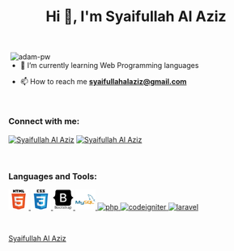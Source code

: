 <h1 align="center">Hi 👋, I'm Syaifullah Al Aziz</h1>
<h3 align="center"></h3>

<br>

<p><img align="right" src="https://github.com/Adam-pw/Adam-pw/blob/main/animation_500_kxa883sd.gif" width="500px" alt="adam-pw" /></p>


- 🌱 I’m currently learning Web Programming languages

- 📫 How to reach me **syaifullahalaziz@gmail.com**

<!-- - ⚡ Fun fact :- . -->

<br>

<h3 align="left">Connect with me:</h3>
<p align="left">
  <a href="https://www.facebook.com/syaifullahal.aziz.3/" target="blank"><img align="center"
      src="https://raw.githubusercontent.com/rahuldkjain/github-profile-readme-generator/master/src/images/icons/Social/facebook.svg"
      alt="Syaifullah Al Aziz" height="30" width="40" /></a>
  <a href="https://www.instagram.com/syaifullahalaziz_27/" target="blank"><img align="center"
      src="https://raw.githubusercontent.com/rahuldkjain/github-profile-readme-generator/master/src/images/icons/Social/instagram.svg"
      alt="Syaifullah Al Aziz" height="30" width="40" /></a>
</p>

<br>

<h3 align="left">Languages and Tools:</h3>
<p align="left"> 
      <a href="https://www.w3schools.com/html/html_intro.asp" target="_blank" rel="noreferrer"> <img
      src="https://raw.githubusercontent.com/devicons/devicon/master/icons/html5/html5-original-wordmark.svg"
      alt="html5" width="40" height="40" /> </a> 
      <a href="https://www.w3schools.com/css/" target="_blank"
      rel="noreferrer"> <img src="https://raw.githubusercontent.com/devicons/devicon/master/icons/css3/css3-original-wordmark.svg" alt="css3"
      width="40" height="40" /> </a> 
      <a href="https://getbootstrap.com" target="_blank" rel="noreferrer">
      <img src="https://raw.githubusercontent.com/devicons/devicon/master/icons/bootstrap/bootstrap-plain-wordmark.svg"
      alt="bootstrap" width="40" height="40" /> </a>  
      <a href="https://www.mysql.com/" target="_blank" rel="noreferrer"> <img
      src="https://raw.githubusercontent.com/devicons/devicon/master/icons/mysql/mysql-original-wordmark.svg"
      alt="mysql" width="40" height="40" /> </a>
      <a href="https://www.php.net/" target="_blank" rel="noreferrer"> <img
      src="https://www.php.net/images/logos/new-php-logo.svg"
      alt="php" width="40" height="40" /> </a>   
      <a href="https://codeigniter.com/" target="_blank" rel="noreferrer"> <img
      src="https://cdn.worldvectorlogo.com/logos/codeigniter.svg"
      alt="codeigniter" width="40" height="40" /> </a> 
      <a href="https://laravel.com/"_blank" rel="noreferrer"> <img
      src="https://laravel.com/img/logomark.min.svg"
      alt="laravel" width="40" height="40" /> </a> 

 </p>

<br>

[Syaifullah Al Aziz](https://github.com/SyaifullahAlAziz)
